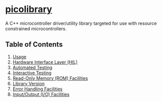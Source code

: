 # [picolibrary](https://github.com/apcountryman/picolibrary)
A C++ microcontroller driver/utility library targeted for use with resource constrained
microcontrollers.

## Table of Contents
1. [Usage](usage.md)
2. [Hardware Interface Layer (HIL)](hil.md)
3. [Automated Testing](testing-automated.md)
4. [Interactive Testing](testing-interactive.md)
5. [Read-Only Memory (ROM) Facilities](rom.md)
6. [Library Version](library_version.md)
7. [Error Handling Facilities](error_handling.md)
8. [Input/Output (I/O) Facilities](io.md)
